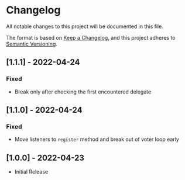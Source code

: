 # Changelog

All notable changes to this project will be documented in this file.

The format is based on [Keep a Changelog](https://keepachangelog.com/en/1.0.0/),
and this project adheres to [Semantic Versioning](https://semver.org/spec/v2.0.0.html).

## [1.1.1] - 2022-04-24

### Fixed

-   Break only after checking the first encountered delegate

## [1.1.0] - 2022-04-24

### Fixed

-   Move listeners to `register` method and break out of voter loop early

## [1.0.0] - 2022-04-23

-   Initial Release
